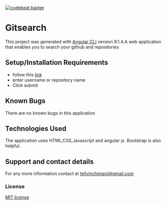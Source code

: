 <a href="https://codebeat.co/projects/github-com-tellvinch-gitsearch-gh-pages"><img alt="codebeat badge" src="https://codebeat.co/badges/41dbe9b8-2682-4d95-b04e-dcb2630b6a5d" /></a>

# Gitsearch

This project was generated with [Angular CLI](https://github.com/angular/angular-cli) version 9.1.4.A web application that enables you to search your github and repositories

## Setup/Installation Requirements
* follow this [link](https://tellvinch.github.io/gitsearch/)
* enter username or repository name
* Click submit


## Known Bugs
There are no known bugs in this application
## Technologies Used
The application uses HTML,CSS,Javascript and angular js.
Bootstrap is also helpful.
## Support and contact details
For any  more information contact at tellvinchimani@gmail.com
### License
<a href="https://opensource.org/licenses/MIT">MIT license<a>
 


